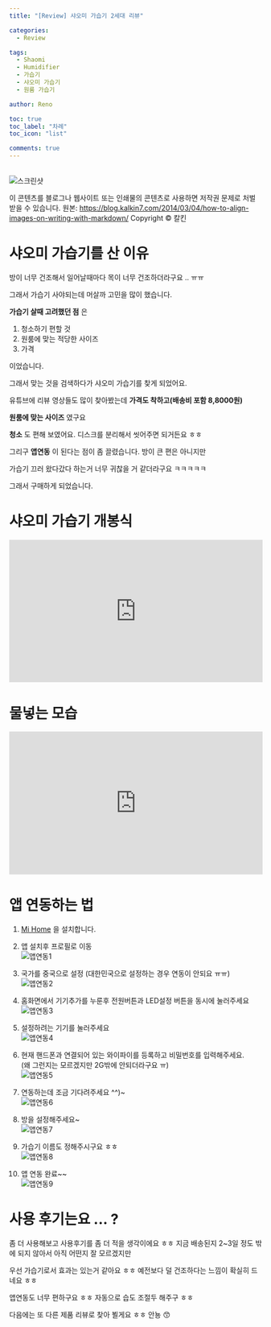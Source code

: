 ```yaml
---
title: "[Review] 샤오미 가습기 2세대 리뷰"

categories:
  - Review

tags:
  - Shaomi
  - Humidifier
  - 가습기
  - 샤오미 가습기
  - 원룸 가습기

author: Reno

toc: true
toc_label: "차례"
toc_icon: "list"

comments: true
---
```


<br>![스크린샷](/assets/images/post_image/샤오미썸네일.jpg)

이 콘텐츠를 블로그나 웹사이트 또는 인쇄물의 콘텐츠로 사용하면 저작권 문제로 처벌 받을 수 있습니다.
원본: https://blog.kalkin7.com/2014/03/04/how-to-align-images-on-writing-with-markdown/ Copyright © 칼킨

# 샤오미 가습기를 산 이유

방이 너무 건조해서 일어날때마다 목이 너무 건조하더라구요 .. ㅠㅠ

그래서 가습기 사야되는데 머살까 고민을 많이 했습니다.

**가습기 살때 고려했던 점** 은

1. 청소하기 편할 것
2. 원룸에 맞는 적당한 사이즈
3. 가격

이었습니다.

그래서 맞는 것을 검색하다가 샤오미 가습기를 찾게 되었어요.

유튜브에 리뷰 영상들도 많이 찾아봤는데 **가격도 착하고(배송비 포함 8,8000원)**

**원룸에 맞는 사이즈** 였구요

**청소** 도 편해 보였어요. 디스크를 분리해서 씻어주면 되거든요 ㅎㅎ

그리구 **앱연동** 이 된다는 점이 좀 끌렸습니다. 방이 큰 편은 아니지만

가습기 끄러 왔다갔다 하는거 너무 귀찮을 거 같더라구요 ㅋㅋㅋㅋㅋ

그래서 구매하게 되었습니다.

# 샤오미 가습기 개봉식

<style>.embed-container { position: relative; padding-bottom: 56.25%; height: 0; overflow: hidden; max-width: 100%; } .embed-container iframe, .embed-container object, .embed-container embed { position: absolute; top: 0; left: 0; width: 100%; height: 100%; }</style><div class='embed-container'><iframe src='https://www.youtube.com/embed//hu46hXuaJmE' frameborder='0' allowfullscreen></iframe></div>

# 물넣는 모습

<style>.embed-container { position: relative; padding-bottom: 56.25%; height: 0; overflow: hidden; max-width: 100%; } .embed-container iframe, .embed-container object, .embed-container embed { position: absolute; top: 0; left: 0; width: 100%; height: 100%; }</style><div class='embed-container'><iframe src='https://www.youtube.com/embed//ebRlM7tFVrI' frameborder='0' allowfullscreen></iframe></div>

# 앱 연동하는 법

1. [Mi Home](https://play.google.com/store/apps/details?id=com.xiaomi.smarthome&hl=ko) 을 설치합니다.

2. 앱 설치후 프로필로 이동
<br>![앱연동1](/assets/images/post_image/앱연동1.jpg)

3. 국가를 중국으로 설정 (대한민국으로 설정하는 경우 연동이 안되요 ㅠㅠ)
<br>![앱연동2](/assets/images/post_image/앱연동2.jpg)

4. 홈화면에서 기기추가를 누룬후 전원버튼과 LED설정 버튼을 동시에 눌러주세요
<br>![앱연동3](/assets/images/post_image/앱연동3.jpg)

5. 설정하려는 기기를 눌러주세요
<br>![앱연동4](/assets/images/post_image/앱연동4.jpg)

6. 현재 핸드폰과 연결되어 있는 와이파이를 등록하고 비밀번호를 입력해주세요.
<br>(왜 그런지는 모르겠지만 2G밖에 안되더라구요 ㅠ)
<br>![앱연동5](/assets/images/post_image/앱연동5.jpg)

7. 연동하는데 조금 기다려주세요 ^^)~
<br>![앱연동6](/assets/images/post_image/앱연동6.jpg)

8. 방을 설정해주세요~
<br>![앱연동7](/assets/images/post_image/앱연동7.jpg)

9. 가습기 이름도 정해주시구요 ㅎㅎ
<br>![앱연동8](/assets/images/post_image/앱연동8.jpg)

10. 앱 연동 완료~~
<br>![앱연동9](/assets/images/post_image/앱연동9.jpg)

# 사용 후기는요 ... ?

좀 더 사용해보고 사용후기를 좀 더 적을 생각이에요 ㅎㅎ 지금 배송된지 2~3일 정도 밖에 되지 않아서 아직 어떤지 잘 모르겠지만

우선 가습기로서 효과는 있는거 같아요 ㅎㅎ 예전보다 덜 건조하다는 느낌이 확실히 드네요 ㅎㅎ

앱연동도 너무 편하구요 ㅎㅎ 자동으로 습도 조절두 해주구 ㅎㅎ

다음에는 또 다른 제품 리뷰로 찾아 뵐게요 ㅎㅎ 안뇽 :kissing_smiling_eyes:
